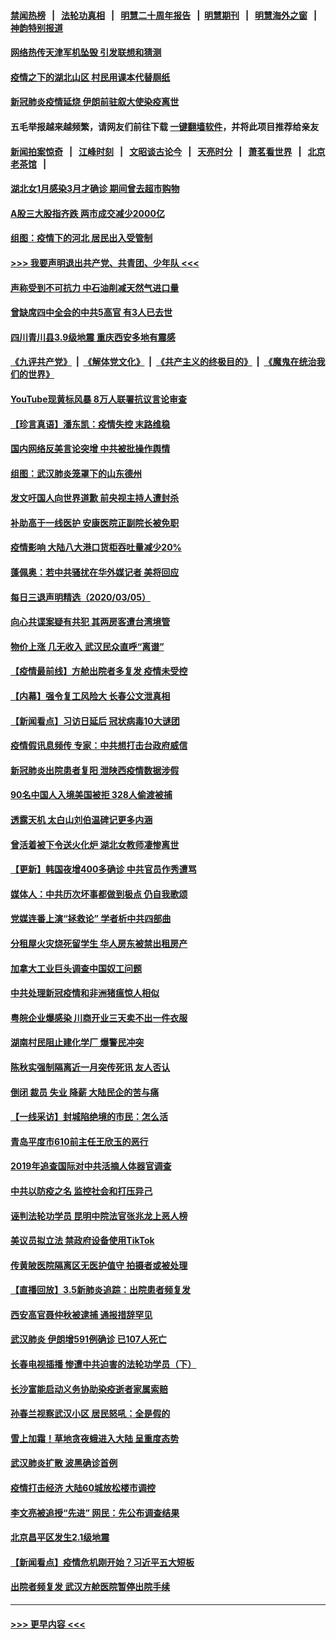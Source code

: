 #### [禁闻热榜](热点新闻.md?=0)  &nbsp;&nbsp;|&nbsp;&nbsp; [法轮功真相](https://github.com/gfw-breaker/truth/blob/master/README.md?=0) &nbsp;&nbsp;|&nbsp;&nbsp; [明慧二十周年报告](https://github.com/gfw-breaker/mh-reports/blob/master/README.md?=0) &nbsp;&nbsp;|&nbsp;&nbsp;[明慧期刊](https://github.com/gfw-breaker/mh-qikan) &nbsp;&nbsp;|&nbsp;&nbsp; [明慧海外之窗](https://github.com/gfw-breaker/mh-news/blob/master/README.md?=0) &nbsp;&nbsp;|&nbsp;&nbsp; [神韵特别报道](https://github.com/gfw-breaker/mh-news/blob/master/shenyun.md?=0)
#### [网络热传天津军机坠毁 引发联想和猜测](../pages/nsc413/n11919716.md?t=03062032) 
#### [疫情之下的湖北山区 村民用课本代替厕纸](../pages/nsc413/n11919952.md?t=03062032) 
#### [新冠肺炎疫情延烧 伊朗前驻叙大使染疫离世](../pages/nsc413/n11919807.md?t=03062032) 
#### 五毛举报越来越频繁，请网友们前往下载 [一键翻墙软件](https://github.com/gfw-breaker/ssr-accounts)，并将此项目推荐给亲友
#### [新闻拍案惊奇](https://github.com/gfw-breaker/banned-news/blob/master/pages/link4.md) &nbsp;&nbsp;|&nbsp;&nbsp; [江峰时刻](https://github.com/gfw-breaker/banned-news/blob/master/pages/link4.md) &nbsp;&nbsp;|&nbsp;&nbsp; [文昭谈古论今](https://github.com/gfw-breaker/banned-news/blob/master/pages/link4.md) &nbsp;&nbsp;|&nbsp;&nbsp; [天亮时分](https://github.com/gfw-breaker/banned-news/blob/master/pages/link4.md) &nbsp;&nbsp;|&nbsp;&nbsp; [萧茗看世界](https://github.com/gfw-breaker/banned-news/blob/master/pages/link4.md) &nbsp;&nbsp;|&nbsp;&nbsp; [北京老茶馆](https://github.com/gfw-breaker/banned-news/blob/master/pages/link4.md) &nbsp;&nbsp;|&nbsp;&nbsp; 
#### [湖北女1月感染3月才确诊 期间曾去超市购物](../pages/nsc413/n11919512.md?t=03062032) 
#### [A股三大股指齐跌 两市成交减少2000亿](../pages/nsc413/n11919639.md?t=03062032) 
#### [组图：疫情下的河北 居民出入受管制](../pages/nsc413/n11918105.md?t=03062032) 
#### [>>> 我要声明退出共产党、共青团、少年队 <<<](https://github.com/begood0513/goodnews/blob/master/quit/letter.md) 
#### [声称受到不可抗力 中石油削减天然气进口量](../pages/nsc413/n11919016.md?t=03062032) 
#### [曾缺席四中全会的中共5高官 有3人已去世](../pages/nsc413/n11919515.md?t=03062032) 
#### [四川青川县3.9级地震 重庆西安多地有震感](../pages/nsc413/n11919145.md?t=03062032) 
#### [《九评共产党》](https://github.com/begood0513/9ping.md/blob/master/README.md) &nbsp;|&nbsp; [《解体党文化》](../../../../jtdwh.md/blob/master/README.md)  &nbsp;|&nbsp; [《共产主义的终极目的》](../../../../gczydzjmd.md/blob/master/README.md) &nbsp;|&nbsp; [《魔鬼在统治我们的世界》](../../../../mgztzwmdsj.md/blob/master/README.md) 
#### [YouTube现黄标风暴 8万人联署抗议言论审查](../pages/nsc413/n11918880.md?t=03062032) 
#### [【珍言真语】潘东凯：疫情失控 末路维稳](../pages/nsc413/n11919158.md?t=03062032) 
#### [国内网络反美言论突增 中共被批操作舆情](../pages/nsc413/n11919024.md?t=03062032) 
#### [组图：武汉肺炎笼罩下的山东德州](../pages/nsc413/n11918589.md?t=03062032) 
#### [发文吁国人向世界道歉 前央视主持人遭封杀](../pages/nsc413/n11919104.md?t=03062032) 
#### [补助高于一线医护 安康医院正副院长被免职](../pages/nsc413/n11918867.md?t=03062032) 
#### [疫情影响 大陆八大港口货柜吞吐量减少20%](../pages/nsc413/n11918537.md?t=03062032) 
#### [蓬佩奥：若中共骚扰在华外媒记者 美将回应](../pages/nsc413/n11918836.md?t=03062032) 
#### [每日三退声明精选（2020/03/05）](../pages/nsc413/n11919060.md?t=03062032) 
#### [向心共谍案疑有共犯 其两房客遭台湾境管](../pages/nsc413/n11918696.md?t=03062032) 
#### [物价上涨 几无收入 武汉民众直呼“离谱”](../pages/nsc413/n11918444.md?t=03062032) 
#### [【疫情最前线】方舱出院者多复发 疫情未受控](../pages/nsc413/n11918637.md?t=03062032) 
#### [【内幕】强令复工风险大 长春公文泄真相](../pages/nsc413/n11915640.md?t=03062032) 
#### [【新闻看点】习访日延后 冠状病毒10大谜团](../pages/nsc413/n11918067.md?t=03062032) 
#### [疫情假讯息频传 专家：中共想打击台政府威信](../pages/nsc413/n11917670.md?t=03062032) 
#### [新冠肺炎出院患者复阳 泄陕西疫情数据涉假](../pages/nsc413/n11918259.md?t=03062032) 
#### [90名中国人入境美国被拒 328人偷渡被捕](../pages/nsc413/n11918378.md?t=03062032) 
#### [透露天机 太白山刘伯温碑记更多内涵](../pages/nsc413/n11918136.md?t=03062032) 
#### [曾活着被下令送火化炉 湖北女教师凄惨离世](../pages/nsc413/n11917920.md?t=03062032) 
#### [【更新】韩国夜增400多确诊 中共官员作秀遭骂](../pages/nsc413/n11890652.md?t=03062032) 
#### [媒体人：中共历次坏事都做到极点 仍自我歌颂](../pages/nsc413/n11918066.md?t=03062032) 
#### [党媒连番上演“拯救论” 学者析中共四部曲](../pages/nsc413/n11918131.md?t=03062032) 
#### [分租屋火灾烧死留学生 华人房东被禁出租房产](../pages/nsc413/n11918099.md?t=03062032) 
#### [加拿大工业巨头调查中国奴工问题](../pages/nsc413/n11918115.md?t=03062032) 
#### [中共处理新冠疫情和非洲猪瘟惊人相似](../pages/nsc413/n11918081.md?t=03062032) 
#### [粤皖企业爆感染 川商开业三天卖不出一件衣服](../pages/nsc413/n11918013.md?t=03062032) 
#### [湖南村民阻止建化学厂 爆警民冲突](../pages/nsc413/n11917997.md?t=03062032) 
#### [陈秋实强制隔离近一月突传死讯 友人否认](../pages/nsc413/n11917742.md?t=03062032) 
#### [倒闭 裁员 失业 降薪 大陆民企的苦与痛](../pages/nsc413/n11917912.md?t=03062032) 
#### [【一线采访】封城陷绝境的市民：怎么活](../pages/nsc413/n11917765.md?t=03062032) 
#### [青岛平度市610前主任王欣玉的恶行](../pages/nsc413/n11912429.md?t=03062032) 
#### [2019年追查国际对中共活摘人体器官调查](../pages/nsc413/n11917733.md?t=03062032) 
#### [中共以防疫之名 监控社会和打压异己](../pages/nsc413/n11917718.md?t=03062032) 
#### [诬判法轮功学员 昆明中院法官张兆龙上恶人榜](../pages/nsc413/n11911958.md?t=03062032) 
#### [美议员拟立法 禁政府设备使用TikTok](../pages/nsc413/n11917577.md?t=03062032) 
#### [传黄陂医院隔离区无医护值守 拍摄者或被处理](../pages/nsc413/n11917384.md?t=03062032) 
#### [【直播回放】3.5新肺炎追踪：出院患者频复发](../pages/nsc413/n11917459.md?t=03062032) 
#### [西安高官聂仲秋被逮捕 通报措辞罕见](../pages/nsc413/n11917055.md?t=03062032) 
#### [武汉肺炎 伊朗增591例确诊 已107人死亡](../pages/nsc413/n11917357.md?t=03062032) 
#### [长春电视插播 惨遭中共迫害的法轮功学员（下）](../pages/nsc413/n11900218.md?t=03062032) 
#### [长沙富能启动义务协助染疫逝者家属索赔](../pages/nsc413/n11917306.md?t=03062032) 
#### [孙春兰视察武汉小区 居民怒吼：全是假的](../pages/nsc413/n11916833.md?t=03062032) 
#### [雪上加霜！草地贪夜蛾进入大陆 呈重度态势](../pages/nsc413/n11917141.md?t=03062032) 
#### [武汉肺炎扩散 波黑确诊首例](../pages/nsc413/n11917042.md?t=03062032) 
#### [疫情打击经济 大陆60城放松楼市调控](../pages/nsc413/n11916226.md?t=03062032) 
#### [李文亮被追授“先进” 网民：先公布调查结果](../pages/nsc413/n11916903.md?t=03062032) 
#### [北京昌平区发生2.1级地震](../pages/nsc413/n11917006.md?t=03062032) 
#### [【新闻看点】疫情危机刚开始？习近平五大短板](../pages/nsc413/n11915146.md?t=03062032) 
#### [出院者频复发 武汉方舱医院暂停出院手续](../pages/nsc413/n11915322.md?t=03062032) 

----
#### [ >>> 更早内容 <<< ](../indexes/nsc413-earlier.md)

